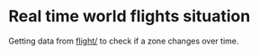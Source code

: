 # Real time world flights situation

Getting data from [flight/](https://www.flightradar24.com/40.41,-4.12/7) to check if a zone changes over time.